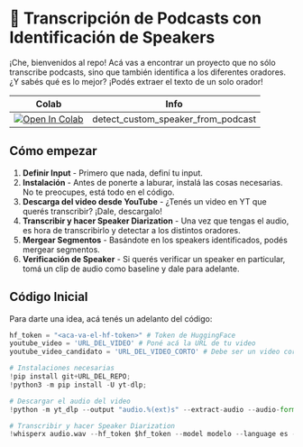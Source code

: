 # 🧉 Transcripción de Podcasts con Identificación de Speakers

¡Che, bienvenidos al repo! Acá vas a encontrar un proyecto que no sólo transcribe podcasts, sino que también identifica a los diferentes oradores. ¿Y sabés qué es lo mejor? ¡Podés extraer el texto de un solo orador!

| Colab | Info
| --- | --- |
[![Open In Colab](https://colab.research.google.com/assets/colab-badge.svg)](https://colab.research.google.com/gist/machinelearnear/88bf703112e5acf87d1e4cac76772a72/whisperx-example-youtube.ipynb) | detect_custom_speaker_from_podcast

## Cómo empezar

1. **Definir Input** - Primero que nada, definí tu input.
2. **Instalación** - Antes de ponerte a laburar, instalá las cosas necesarias. No te preocupes, está todo en el código.
3. **Descarga del video desde YouTube** - ¿Tenés un video en YT que querés transcribir? ¡Dale, descargalo!
4. **Transcribir y hacer Speaker Diarization** - Una vez que tengas el audio, es hora de transcribirlo y detectar a los distintos oradores.
5. **Mergear Segmentos** - Basándote en los speakers identificados, podés mergear segmentos.
6. **Verificación de Speaker** - Si querés verificar un speaker en particular, tomá un clip de audio como baseline y dale para adelante.

## Código Inicial

Para darte una idea, acá tenés un adelanto del código:

```python
hf_token = "<aca-va-el-hf-token>" # Token de HuggingFace
youtube_video = 'URL_DEL_VIDEO' # Poné acá la URL de tu video
youtube_video_candidato = 'URL_DEL_VIDEO_CORTO' # Debe ser un video corto, de menos de 60 segundos

# Instalaciones necesarias
!pip install git+URL_DEL_REPO;
!python3 -m pip install -U yt-dlp;

# Descargar el audio del video
!python -m yt_dlp --output "audio.%(ext)s" --extract-audio --audio-format wav $youtube_video

# Transcribir y hacer Speaker Diarization
!whisperx audio.wav --hf_token $hf_token --model modelo --language es --align_model MODELO_A_USAR --diarize --min_speakers 2
